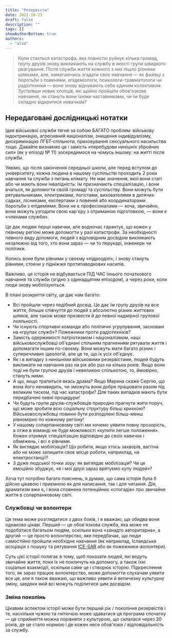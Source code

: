 ```yaml
---
title: "Резервісти"
date: 2021-10-23
draft: false
description: ""
tags: []
showAuthorBottom: true
authors:
  - "alxd"
---
```


> Коли стається катастрофа, яка повністю руйнує кілька громад, групу друзів знову викликають на службу в якості групи швидкого реагування. Після служби життя кожного з них пішло різними шляхами, але, намагаючись згадати своє навчання — як фахівці з боротьби з повенями, епідеміологи, психологи-травматологи чи радіотехніки — вони знову відчувають себе єдиним колективом. Зустрівши нових хлопців, які щойно пройшли обов'язкове навчання, чи стануть вони їхніми наставниками, чи їм буде складно відкритися новачкам?

## Нередаговані дослідницькі нотатки

Ідея військової служби тягне за собою БАГАТО проблем: військову індоктринацію, агресивний націоналізм, знищення індивідуалізму, дискримінацію ЛГБТ-спільноти, приховування сексуального насильства тощо. Давайте визнаємо це і замість «перебудови нинішніх збройних сил» (як у епізоді № 11) зосередимося на чомусь іншому: на житті після служби.

Уявімо, що після закінчення середньої школи, але перед вступом до університету, кожна людина в нашому суспільстві проходить 2 роки навчання та служби з питань клімату. Не має значення, якої вони статі або чи мають вони інвалідність: їм призначають спеціалізацію, і вони вчаться, як допомогти своїй громаді та суспільству. Вони можуть бути рятувальниками, електриками, логістами, вихователями в дитячих садках, лісниками, експертами з повеней або координаторами боротьби з епідеміями. Вони не є професіоналами — хоча, звичайно, вони можуть узгодити свою кар'єру з отриманою підготовкою, — вони є «членами служби».

Це дає людям перші навички, але водночас гарантує, що кожен у певному регіоні може допомогти у разі катастрофи. За необхідності певного виду допомоги, людей з відповідним досвідом викликають незалежно від того, хто вони зараз — чи то перукарі, інженери чи політики.

Колись вони були рівними у своєму «підрозділі», і знову стануть рівними, стоячи у підніжжя протипаводкових насипів.

Важливо, ця історія не відбувається ПІД ЧАС їхнього початкового навчання та служби (згідно з одинадцятим епізодом), а через роки, коли люди знову мобілізуються.

В плані розкриття світу, це дає нам багато:

- Всі пройшли через подібний досвід. Це дає їм групу друзів на все життя, більше співчуття до людей з абсолютно різних життєвих шляхів, але також може призвести й до певної надмірної групової лояльності.
- Чи існують спортивні команди або політичні угрупування, засновані на «групах служб»? Пожежники проти радіотехніків?
- Замість одержимості патріотизмом і націоналізмом, наші військовослужбовці об'єднані спільним прагненням рятувати життя і допомагати іншим по-своєму. Вони можуть мати багато різних і суперечливих ідеологій, але це те, що їх усіх об'єднує.
- Як і в випадку з нинішніми військовими резервістами, людей будуть викликати на навчання раз на рік або раз на кілька років. Якщо вони тоді не були групою друзів і невеликою спільнотою, то, ймовірно, стануть ними.
- А що, якщо трапиться якась драма? Якщо Марина скаже Сергію, що вона його ненавидить, чи зможуть вони добре працювати разом під великим тиском, під час катастрофи? Для таких випадків мають бути передбачені певні процедури!
- Чи будуть групи друзів-службовців природно прагнути жити поруч, що може зробити всю соціальну структуру більш крихкою? Військовослужбовці повинні бути розподілені більш-менш рівномірно по кожному регіону!
- У нашому соларпанковому світі ми хочемо уявити повну прозорість, а отже в команді не буде можливості «купити легше положення». Кожен отримує спеціалізацію відповідно до своїх навичок і обмежень, і всі є рівними.
- Як виглядає мобілізація? Що робити, якщо хтось захворів, вагітна або не може залишити своє місце роботи, наприклад, на електростанції?
- З дуже людської точки зору: як виглядає мобілізація? Чи це емоційно збуджує, «я і мої друзі зараз врятуємо купу людей»?

Хоча тут потрібно багато пояснень, я думаю, що сама історія була б дійсно цікавою і приємною як для написання, так і для читання. Дія, драматизм вже є, і вона сповнена потенційних «спогадів» про звичайне життя в соларпанковому світі.

### Службовці чи волонтери

Ця тема може розглядатися з двох боків, і я вважаю, що обидва вони однаково цікаві. Перший — це обов'язкова служба, яка може не подобатися багатьом людям, оскільки вона «занадто авторитарна», а другий — це просто волонтерство, яке передбачає, що люди самостійно пройшли необхідне навчання (як наприклад, Ісландська асоціація з пошуку та рятування [ICE-SAR](https://en.wikipedia.org/wiki/Icelandic_Association_for_Search_and_Rescue) або як пожежники-волонтери).

Суть цієї історії полягає в тому, щоб показати людей, які ведуть звичайне життя, поки їх не покличуть на допомогу, а також їхні соціальні взаємодії, оскільки саме це і створює історію. Підкреслення того, як зараз працює волонтерство, може допомогти слухачам уявити все це, але я також вважаю, що важливо уявити й величезну культурну зміну, завдяки якій всі можуть поділитися цим досвідом.

### Зміна поколінь

Цікавим аспектом історії може бути перший рік / покоління резервістів і те, наскільки чужою та гнітючою може здаватися ця програма спочатку — це сприйняття можна порівняти з культурою, що склалася через 20 років, де це стало нормою і де кожен несе обов'язки / відповідальність за службу.